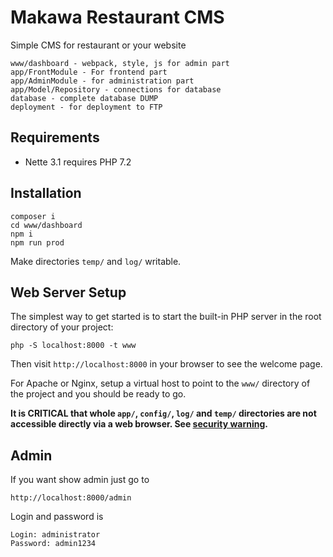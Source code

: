 Makawa Restaurant CMS
=================
 
Simple CMS for restaurant or your website

    www/dashboard - webpack, style, js for admin part
    app/FrontModule - For frontend part
    app/AdminModule - for administration part
    app/Model/Repository - connections for database
    database - complete database DUMP
    deployment - for deployment to FTP

Requirements
------------

- Nette 3.1 requires PHP 7.2


Installation
------------
    
    composer i
	cd www/dashboard
    npm i
    npm run prod


Make directories `temp/` and `log/` writable.


Web Server Setup
----------------

The simplest way to get started is to start the built-in PHP server in the root directory of your project:

	php -S localhost:8000 -t www

Then visit `http://localhost:8000` in your browser to see the welcome page.

For Apache or Nginx, setup a virtual host to point to the `www/` directory of the project and you
should be ready to go.

**It is CRITICAL that whole `app/`, `config/`, `log/` and `temp/` directories are not accessible directly
via a web browser. See [security warning](https://nette.org/security-warning).**


Admin
-----

If you want show admin just go to

    http://localhost:8000/admin

Login and password is

    Login: administrator
    Password: admin1234
